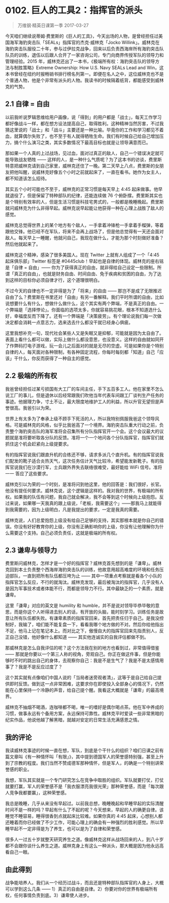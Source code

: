 # 0102. 巨人的工具2：指挥官的派头
> 万维钢·精英日课第一季
2017-03-27

今天咱们继续说蒂姆·费里斯的《巨人的工具》，今天出场的人物，是曾经担任过美国海军海豹突击队「SEALs」指挥官的杰克·威林克「Jocko Willink」。威林克在海豹突击队服役二十年，参与过伊拉克战争，回来以后负责西海岸所有海豹突击队队员的训练，退伍以后跟人合开了一家咨询公司，专门向商界传授军队的领导力和管理经验。2015 年，威林克还出了一本书，《极端所有权：海豹突击队的领导方法与制胜策略》Extreme Ownership: How U.S. Navy SEALs Lead and Win，这本书曾经在纽约时报畅销书排行榜名列第一。即便在名人之中，这位威林克也不是个普通人物，他是个非常有派头的人物。我读书的时候隔着纸背，都能感受到威林克的气势。

## 2.1 自律 = 自由

以前我听说罗辑思维给用户画像，说「得到」的用户都是「战士」，每天工作学习都好像战斗一样，都在想方设法提高自己，取得胜利。这种精神当然厉害，不过我猜这里说的「战士」和「战斗」主要还是一种比喻。毕竟你的工作和学习都见不着血，就算偶尔失败了，也不至于有人就得牺牲生命。我们有时候自己给自己增加压力，搞个什么演习之类，其实多数情况下最高目标也就是让领导满意而已。

那如果一个人真的上过战场，见过血，面对过真正的敌人，自己一个错误决定就可能导致战友牺牲 —— 这样的人，是一种什么气质呢？为了这本书的访谈，费里斯特意把威林克请到自己家里，威林克还住了一晚。第二天早上八点，费里斯的女朋友把他叫醒，说威林克好像五个小时之前就起床了，一直在看书。她作为女主人，都不知道该怎么招待。

其实五个小时可能也不至于，威林克的正常习惯是每天早上 4:45 起床做事。他早就退役了，但是保留了特种部队的纪律，还能连续做 76 个俯卧撑。费里斯其实也是个特别有效率的人，但是生活习惯是科技宅男式的，一般都是晚睡晚起。费里斯就问威林克为什么非得早起。威林克说早起能让他获得一种在心理上战胜了敌人的感觉。

威林克总觉得世界上的某个地方有个敌人，一手拿着冲锋枪一手拿着手榴弹，等着跟他交锋。他已经不在军队，将来不会再上战场了，但是他总觉得有一天还会面对敌人。每天早上一睡醒，他就问自己，我现在做什么，才能为那个时刻做好准备？然后他就起来了。

威林克这个精神，感染了很多美国人。现在 Twitter 上就有人组成了一个「4:45 起床俱乐部」Twitter 标签是 #0445club！早起也是自律的体现。威林克的座右铭是「自律 = 自由」—— 你为了获得真正的自由，就非得给自己设定一些限制。所谓「真正的自由」，也就是财务自由、时间自由、免于疾病和贫困的自由，为了达到这样的目标你必须自律才行，这个道理很明白。

不过今天的自律也不一定非得是为了「将来」的自由 —— 那岂不是成了无限推迟自由了么？费里斯在书里还对「自由」有另一番解释。我们平时所谓的自由，比如说想要什么有什么，想做什么做什么，这个其实有两个弊端，不是真正的自由。一个弊端是「选择悖论」。你面临的选项太多，你就容易挑花眼，根本不知道选什么好，幸福度反而下降了。还有一个弊端是「决策疲劳」。有个理论说我们每一次做决定都会消耗一点意志力，选来选去什么都没干就已经身心俱疲。

这里我想补充一句，现代社会某些人又是失眠又是抑郁，可能就是因为太自由了。表面上看什么都可以做，实际上做什么都没意思，也没意义。这样的自由就如同开了作弊码打电子游戏，玩一会儿之后面对的就是无尽的空虚。可是如果你是个特别自律的人，每天面对各种限制，有各种固定流程，你每时每刻都「知道」自己「应该」干什么，你反而获得了一种自主的感觉。 

## 2.2 极端的所有权

我爸曾经担任过某亏损国有大工厂的车间主任，手下五百多工人。他在家里不怎么说工厂的事儿，但是退休以后经常跟我们吹他当年代表车间跟工厂谈判生产任务的事迹。他据理力争，寸土不让，最大限度地维护工人的利益，所以升官无望但是声誉很高。我爸引以为荣。

世界上有太多为了奉承上级不顾手下死活的人，所以我特别佩服我爸这个领导风格。可是威林克的风格，似乎比我爸高了一个境界。海豹突击队重大行动之前，负责整个海豹突击队的海军准将会召集所有分队指挥官开一个会。这个会议最大的议题就是准将要听取各分队的反馈。准将一个一个地问各个分队指挥官，指挥官们就抓住这个机会赶紧向上级提要求。

有的指挥官说我们跟直升机的合练还不够，请求多派几个直升机。有的指挥官说我们配发的靴子适合炎热天气，这次任务估计天气比较冷，希望能发新靴子。有的指挥官说我们在沙漠行军，士兵跟外界失去联络很难受，最好能给 WiFi 信号。准将 一一 答应了这些要求。

威林克引以为荣的一个时刻，是准将问到他这里，他的回答是：我们很好，长官。他没有提任何要求。威林克说，这个逻辑是这样的。我对我的世界，有极端的所有权。如果我的队伍有问题，我自己就会解决，我不会等到这个时候向上级抱怨。反过来说，如果哪一天我真的跟上级说，「老板，我需要这个」——那我马上就能得到我需要的，因为上级明白，凡是我提出的要求，一定是我真的需要。

威林克说，人们总爱抱怨上级没有给自己足够的支持，其实那根本就是你自己的错误。你没有好好教育你的上级，你没有正确影响你的上级，你没有让他理解你为什么需要这个支持。自己必须负责任，这就是极端的所有权。 

## 2.3 谦卑与领导力

费里斯问威林克，怎样才是一个好的指挥官？威林克首先想到的是「谦卑」。威林克回到本土负责整个西海岸海豹突击队的训练，他故意用超高难度的环境和任务压迫部队，一直到把所有队伍都压垮为止 —— 其中一项重点考察就是看各个小队的指挥官怎么反应，不行的就淘汰。威林克发现，最后被淘汰的指挥官，几乎没有人是因为军事技术或者体能不行，而都是领导力不行。其中最缺乏的一个素质，就是谦卑。

这里「谦卑」对应的英文是 humility 和 humble，并不是说对领导毕恭毕敬的意思，而是你这个人听得进去别人的话，有开放的头脑，能时刻学习。训练任务是故意让所有队伍都失败。有谦卑素质的指挥官回来，首先把责任归于自己。是我没控制好，我输了，咱们能不能复盘一下，看看我哪个地方做的不对。然后你给他指出不足，他马上记在笔记本上。而对比之下，傲慢自大的指挥官回来先指责别人，反正自己没错，他好像什么都知道 —— 其实他连诚实的自我评估都做不到。

那威林克是怎么自我评估的呢？这个方法我在别的地方也看到过，非常值得借鉴 —— 那就是你要以一个第三人称的视角，旁观自己。你正在做这件事，但是你能够时不时的跳出自己的身体，去观察你自己：我是不是生气了？我是不是太感情用事了？我是不是反应过度了？

这个其实就有点像咱们中国人说的「当局者迷旁观者清」，这等于是自己给自己提供即时反馈。做到这一点非常困难，这要求你在即使投入全部身心的情况下，仍然能在心里保持一个冷静的声音，给自己提个醒。我看这大概就是「谦卑」的最高境界。

威林克不抽烟不喝酒，连咖啡都不喝，唯一的嗜好是偶尔喝点茶。他在军中养成的习惯，做事永远有个备用方案，永远保持可靠性。威林克平时爱读一些非常黑暗的纪实作品，他说他越了解黑暗，就越对安定的日常生活充满感恩之情。

## 我的评论

我读威林克事迹的时候一直在想，军队，到底是个干什么的组织？咱们日课之前有篇文章叫《有一种情怀叫「有限」》，其中提到德国军人的荣誉感特别强，甚至上升到了宗教的程度。我们当然不赞成德军那种情怀，但是军人，的确是一个特别讲荣誉感的职业。

我想，军队其实就是一个专门研究怎么在竞争中取胜的组织。军队就要打仗，打仗就要打赢，军人的荣誉感不是「我衣服漂亮我很光荣」那种荣誉感，而是「每次跟人竞争我都要赢」，这种荣誉感。

我总是晚睡，几乎从来没有早起过。以前我总想，晚睡晚起和早睡早起的实际清醒时间不是一样的吗？早起有什么了不起的呢？今天想来，早起的人的确更自律。该睡觉不睡容易，睡得很香到点就起床比较难。如果你真的 4:45 起床，心想别人都还睡着而你已经做了不少工作，可能心理上的确会有一种强烈的胜利感觉。所以早睡早起不一定非得是为了养生，也可以是为了自律和荣誉感。

很多人一过五十岁就整天研究养生之道。像威林克这样从战场回来的人，到八十岁都不会跟你谈什么养生之道。威林克身上有这么一种派头，那大概是因为他永远高看自己一眼。 

## 由此得到

战争能培养人。我们从一个经历过战斗，而且还是特种部队指挥官的人身上，大概可以学到这么几条 —— 1）真正的自由是自律。2）你要对你的世界有极端所有权，任何事情负责到底。3）谦卑使人进步。

